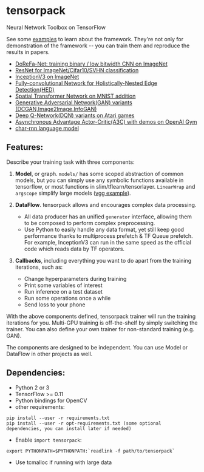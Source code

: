 # tensorpack
Neural Network Toolbox on TensorFlow

See some [examples](examples) to learn about the framework.
They're not only for demonstration of the framework -- you can train them and reproduce the results in papers.

+ [DoReFa-Net: training binary / low bitwidth CNN on ImageNet](examples/DoReFa-Net)
+ [ResNet for ImageNet/Cifar10/SVHN classification](examples/ResNet)
+ [InceptionV3 on ImageNet](examples/Inception/inceptionv3.py)
+ [Fully-convolutional Network for Holistically-Nested Edge Detection(HED)](examples/HED)
+ [Spatial Transformer Network on MNIST addition](examples/SpatialTransformer)
+ [Generative Adversarial Network(GAN) variants (DCGAN,Image2Image,InfoGAN)](examples/GAN)
+ [Deep Q-Network(DQN) variants on Atari games](examples/Atari2600)
+ [Asynchronous Advantage Actor-Critic(A3C) with demos on OpenAI Gym](examples/OpenAIGym)
+ [char-rnn language model](examples/char-rnn)

## Features:

Describe your training task with three components:

1. __Model__, or graph. `models/` has some scoped abstraction of common models, but you can simply use
	 any symbolic functions available in tensorflow, or most functions in slim/tflearn/tensorlayer.
	`LinearWrap` and `argscope` simplify large models ([vgg example](https://github.com/ppwwyyxx/tensorpack/blob/master/examples/load-vgg16.py)).

2. __DataFlow__. tensorpack allows and encourages complex data processing.

	+ All data producer has an unified `generator` interface, allowing them to be composed to perform complex preprocessing.
	+ Use Python to easily handle any data format, yet still keep good performance thanks to multiprocess prefetch & TF Queue prefetch.
	For example, InceptionV3 can run in the same speed as the official code which reads data by TF operators.

3. __Callbacks__, including everything you want to do apart from the training iterations, such as:
	+ Change hyperparameters during training
	+ Print some variables of interest
	+ Run inference on a test dataset
	+ Run some operations once a while
	+ Send loss to your phone

With the above components defined, tensorpack trainer will run the training iterations for you.
Multi-GPU training is off-the-shelf by simply switching the trainer.
You can also define your own trainer for non-standard training (e.g. GAN).

The components are designed to be independent. You can use Model or DataFlow in other projects as well.

## Dependencies:

+ Python 2 or 3
+ TensorFlow >= 0.11
+ Python bindings for OpenCV
+ other requirements:
```
pip install --user -r requirements.txt
pip install --user -r opt-requirements.txt (some optional dependencies, you can install later if needed)
```
+ Enable `import tensorpack`:
```
export PYTHONPATH=$PYTHONPATH:`readlink -f path/to/tensorpack`
```
+ Use tcmalloc if running with large data
